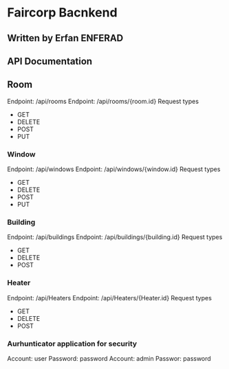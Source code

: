 # Faircorp Bacnkend

## Written by Erfan ENFERAD

## API Documentation

## Room

Endpoint: /api/rooms
Endpoint: /api/rooms/{room.id}
Request types

- GET
- DELETE
- POST
- PUT

### Window

Endpoint: /api/windows
Endpoint: /api/windows/{window.id}
Request types

- GET
- DELETE
- POST
- PUT

### Building

Endpoint: /api/buildings
Endpoint: /api/buildings/{building.id}
Request types

- GET
- DELETE
- POST

### Heater

Endpoint: /api/Heaters
Endpoint: /api/Heaters/{Heater.id}
Request types

- GET
- DELETE
- POST

### Aurhunticator application for security

Account: user Password: password
Account: admin Passwor: password
